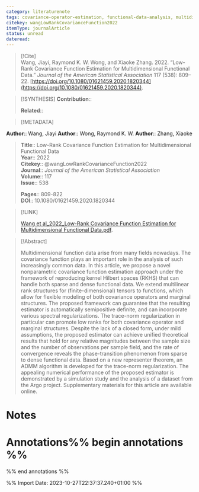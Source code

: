 ```yaml
---
category: literaturenote
tags: covariance-operator-estimation, functional-data-analysis, multidimensional-functional-data, reproducing-kernel-hilbert-space
citekey: wangLowRankCovarianceFunction2022
itemType: journalArticle
status: unread  
dateread:  
---
```


> [!Cite]  
> Wang, Jiayi, Raymond K. W. Wong, and Xiaoke Zhang. 2022. “Low-Rank Covariance Function Estimation for Multidimensional Functional Data.” _Journal of the American Statistical Association_ 117 (538): 809–22. [https://doi.org/10.1080/01621459.2020.1820344](https://doi.org/10.1080/01621459.2020.1820344).

> [!SYNTHESIS] 
>**Contribution**::
>
>**Related**:: 
>

> [!METADATA]  
>
**Author**:: Wang, Jiayi
**Author**:: Wong, Raymond K. W.
**Author**:: Zhang, Xiaoke<br>
> **Title**:: Low-Rank Covariance Function Estimation for Multidimensional Functional Data    
> **Year**:: 2022     
> **Citekey**:: @wangLowRankCovarianceFunction2022    
>**Journal**:: *Journal of the American Statistical Association*    
>**Volume**:: 117    
>**Issue**:: 538     
>    
>    
>     
> **Pages**:: 809-822    
>**DOI**:: 10.1080/01621459.2020.1820344    
>

> [!LINK] 
>
> [Wang et al_2022_Low-Rank Covariance Function Estimation for Multidimensional Functional Data.pdf](file:///Users/steven/Library/CloudStorage/GoogleDrive-steven.golovkine@ul.ie/My%20Drive/bibliography/Journal%20of%20the%20American%20Statistical%20Association/2022/Wang%20et%20al_2022_Low-Rank%20Covariance%20Function%20Estimation%20for%20Multidimensional%20Functional%20Data.pdf).

>[!Abstract]
>
>Multidimensional function data arise from many fields nowadays. The covariance function plays an important role in the analysis of such increasingly common data. In this article, we propose a novel nonparametric covariance function estimation approach under the framework of reproducing kernel Hilbert spaces (RKHS) that can handle both sparse and dense functional data. We extend multilinear rank structures for (finite-dimensional) tensors to functions, which allow for flexible modeling of both covariance operators and marginal structures. The proposed framework can guarantee that the resulting estimator is automatically semipositive definite, and can incorporate various spectral regularizations. The trace-norm regularization in particular can promote low ranks for both covariance operator and marginal structures. Despite the lack of a closed form, under mild assumptions, the proposed estimator can achieve unified theoretical results that hold for any relative magnitudes between the sample size and the number of observations per sample field, and the rate of convergence reveals the phase-transition phenomenon from sparse to dense functional data. Based on a new representer theorem, an ADMM algorithm is developed for the trace-norm regularization. The appealing numerical performance of the proposed estimator is demonstrated by a simulation study and the analysis of a dataset from the Argo project. Supplementary materials for this article are available online.
>>


# Notes<br>
# Annotations%% begin annotations %%  
 
  
%% end annotations %%

%% Import Date: 2023-10-27T22:37:37.240+01:00 %%
